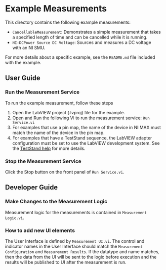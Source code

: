 # Example Measurements

This directory contains the following example measurements:

- `CancellableMeasurement`: Demonstrates a simple measurement that takes a specified length of time and can be cancelled while it is running.
- `NI-DCPower Source DC Voltage`: Sources and measures a DC voltage with an NI SMU.

For more details about a specific example, see the `README.md` file included with the example.

## User Guide

### Run the Measurement Service

To run the example measurement, follow these steps

1. Open the LabVIEW project (.lvproj) file for the example.
2. Open and Run the following VI to run the measurement service: `Run Service.vi`
3. For examples that use a pin map, the name of the device in NI MAX must match the name of the device in the pin map.
4. For examples that have a TestStand sequence, the LabVIEW adapter configuration must be set to use the LabVIEW development system.
See the [TestStand help](https://www.ni.com/docs/en-US/bundle/teststand/page/tsref/infotopics/db_lvadapterconfig.htm) for more details.

### Stop the Measurement Service

Click the Stop button on the front panel of `Run Service.vi`.

## Developer Guide

### Make Changes to the Measurement Logic

Measurement logic for the measurements is contained in `Measurement Logic.vi`.

### How to add new UI elements

The User Interface is defined by `Measurement UI.vi`. The control and indicator names in the User Interface should match the `Measurement Configuration` and `Measurement Results`. If the datatype and name matches, then the data from the UI will
be sent to the logic before execution and the results will be published to UI after the measurement is run.
